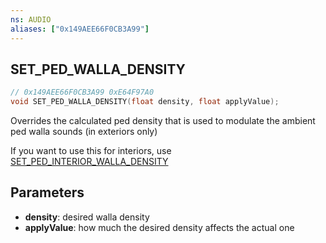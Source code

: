 ```yaml
---
ns: AUDIO
aliases: ["0x149AEE66F0CB3A99"]
---
```

## SET_PED_WALLA_DENSITY

```c
// 0x149AEE66F0CB3A99 0xE64F97A0
void SET_PED_WALLA_DENSITY(float density, float applyValue);
```

Overrides the calculated ped density that is used to modulate the ambient ped walla sounds (in exteriors only)

If you want to use this for interiors, use [SET_PED_INTERIOR_WALLA_DENSITY](#_0x8BF907833BE275DE)

## Parameters
* **density**: desired walla density
* **applyValue**: how much the desired density affects the actual one

